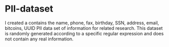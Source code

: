 # PII-dataset
I created a contains the name, phone, fax, birthday, SSN, address, email, bitcoins, UUID PII data set of information for related research. This dataset is randomly generated according to a specific regular expression and does not contain any real information.

